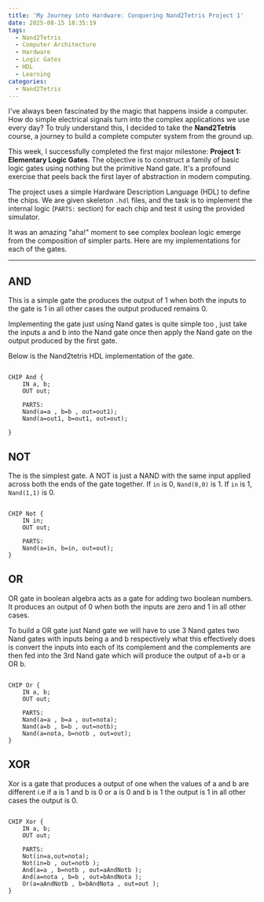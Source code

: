 ```yaml
---
title: 'My Journey into Hardware: Conquering Nand2Tetris Project 1'
date: 2025-08-15 18:35:19
tags:
  - Nand2Tetris
  - Computer Architecture
  - Hardware
  - Logic Gates
  - HDL
  - Learning
categories:
  - Nand2Tetris
---
```


I've always been fascinated by the magic that happens inside a computer. How do simple electrical signals turn into the complex applications we use every day? To truly understand this, I decided to take the **Nand2Tetris** course, a journey to build a complete computer system from the ground up.

This week, I successfully completed the first major milestone: **Project 1: Elementary Logic Gates**. The objective is to construct a family of basic logic gates using nothing but the primitive Nand gate. It's a profound exercise that peels back the first layer of abstraction in modern computing.

The project uses a simple Hardware Description Language (HDL) to define the chips. We are given skeleton `.hdl` files, and the task is to implement the internal logic (`PARTS:` section) for each chip and test it using the provided simulator.

It was an amazing "aha!" moment to see complex boolean logic emerge from the composition of simpler parts. Here are my implementations for each of the gates.

***

## AND
This is a simple gate the produces the output of 1 when both the inputs to the gate is 1 in all other cases the output produced remains 0.

Implementing the gate just using Nand gates is quite simple too , just take the inputs a and b into the Nand gate once then apply the Nand gate on the output produced by the first gate.

Below is the Nand2tetris HDL implementation of the gate.

```hdl

CHIP And {
    IN a, b;
    OUT out;
    
    PARTS:
    Nand(a=a , b=b , out=out1);
    Nand(a=out1, b=out1, out=out);
  
}

```

## NOT

The is the simplest gate. A NOT is just a NAND with the same input applied across both the ends of the gate together. If `in` is 0, `Nand(0,0)` is 1. If `in` is 1, `Nand(1,1)` is 0.

```hdl

CHIP Not {
    IN in;
    OUT out;

    PARTS:
    Nand(a=in, b=in, out=out);
}
```

## OR

OR gate in boolean algebra acts as a gate for adding two boolean numbers. It produces an output of 0 when both the inputs are zero and 1 in all other cases.

To build a OR gate just Nand gate we will have to use 3 Nand gates two Nand gates with inputs being a and b respectively what this effectively does is convert the inputs into each of its complement and the complements are then fed into the 3rd Nand gate which will produce the output of a+b or a OR b.

```hdl

CHIP Or {
    IN a, b;
    OUT out;

    PARTS:
    Nand(a=a , b=a , out=nota);
    Nand(a=b , b=b , out=notb);
    Nand(a=nota, b=notb , out=out);
}

```

## XOR

Xor is a gate that produces a output of one when the values of a and b are different i.e if a is 1 and b is 0 or a is 0 and b is 1 the output is 1 in all other cases the output is 0.

```hdl 

CHIP Xor {
    IN a, b;
    OUT out;

    PARTS:
    Not(in=a,out=nota);
    Not(in=b , out=notb );
    And(a=a , b=notb , out=aAndNotb );
    And(a=nota , b=b , out=bAndNota );
    Or(a=aAndNotb , b=bAndNota , out=out );
}

```


